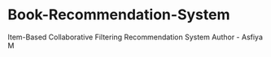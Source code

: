 # Book-Recommendation-System
Item-Based Collaborative Filtering Recommendation System
Author - Asfiya M
